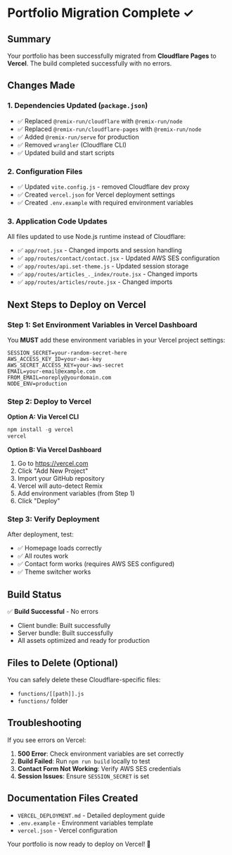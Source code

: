 # Portfolio Migration Complete ✓

## Summary

Your portfolio has been successfully migrated from **Cloudflare Pages** to **Vercel**. The build completed successfully with no errors.

## Changes Made

### 1. Dependencies Updated (`package.json`)
- ✅ Replaced `@remix-run/cloudflare` with `@remix-run/node`
- ✅ Replaced `@remix-run/cloudflare-pages` with `@remix-run/node`
- ✅ Added `@remix-run/serve` for production
- ✅ Removed `wrangler` (Cloudflare CLI)
- ✅ Updated build and start scripts

### 2. Configuration Files
- ✅ Updated `vite.config.js` - removed Cloudflare dev proxy
- ✅ Created `vercel.json` for Vercel deployment settings
- ✅ Created `.env.example` with required environment variables

### 3. Application Code Updates
All files updated to use Node.js runtime instead of Cloudflare:

- ✅ `app/root.jsx` - Changed imports and session handling
- ✅ `app/routes/contact/contact.jsx` - Updated AWS SES configuration
- ✅ `app/routes/api.set-theme.js` - Updated session storage
- ✅ `app/routes/articles_._index/route.jsx` - Changed imports
- ✅ `app/routes/articles/route.jsx` - Changed imports

## Next Steps to Deploy on Vercel

### Step 1: Set Environment Variables in Vercel Dashboard

You **MUST** add these environment variables in your Vercel project settings:

```
SESSION_SECRET=your-random-secret-here
AWS_ACCESS_KEY_ID=your-aws-key
AWS_SECRET_ACCESS_KEY=your-aws-secret
EMAIL=your-email@example.com
FROM_EMAIL=noreply@yourdomain.com
NODE_ENV=production
```

### Step 2: Deploy to Vercel

**Option A: Via Vercel CLI**
```powershell
npm install -g vercel
vercel
```

**Option B: Via Vercel Dashboard**
1. Go to https://vercel.com
2. Click "Add New Project"
3. Import your GitHub repository
4. Vercel will auto-detect Remix
5. Add environment variables (from Step 1)
6. Click "Deploy"

### Step 3: Verify Deployment

After deployment, test:
- ✅ Homepage loads correctly
- ✅ All routes work
- ✅ Contact form works (requires AWS SES configured)
- ✅ Theme switcher works

## Build Status

✅ **Build Successful** - No errors
- Client bundle: Built successfully
- Server bundle: Built successfully  
- All assets optimized and ready for production

## Files to Delete (Optional)

You can safely delete these Cloudflare-specific files:
- `functions/[[path]].js`
- `functions/` folder

## Troubleshooting

If you see errors on Vercel:

1. **500 Error**: Check environment variables are set correctly
2. **Build Failed**: Run `npm run build` locally to test
3. **Contact Form Not Working**: Verify AWS SES credentials
4. **Session Issues**: Ensure `SESSION_SECRET` is set

## Documentation Files Created

- `VERCEL_DEPLOYMENT.md` - Detailed deployment guide
- `.env.example` - Environment variables template
- `vercel.json` - Vercel configuration

Your portfolio is now ready to deploy on Vercel! 🚀
